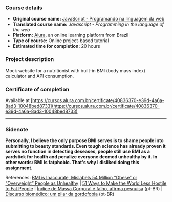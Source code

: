 ### Course details

* **Original course name:** [JavaScript - Programando na linguagem da web](https://cursos.alura.com.br/course/javascript-programando-na-linguagem-web)
* **Translated course name:** *Javascript - Programming in the language of the web*
* **Platform:** [Alura](https://www.alura.com.br/), an online learning platform from Brazil
* **Type of course:** Online project-based tutorial
* **Estimated time for completion:** 20 hours



### Project description
Mock website for a nutritionist with built-in BMI (body mass index) calculator and API consumption.



### Certificate of completion
Available at [https://cursos.alura.com.br/certificate/40836370-e39d-4a6a-8ad3-10048bed8733](https://cursos.alura.com.br/certificate/40836370-e39d-4a6a-8ad3-10048bed8733)

---

### Sidenote
**Personally, I believe the only purpose BMI serves is to shame people into submitting to beauty standards. Even tough science has already proven it serves no function in detecting deseases, people still use BMI as a yardstick for health and penalize everyone deemed unhealthy by it. In other words: BMI is fatphobic. That's why I disliked doing this assignment.**


References:
[BMI is Inaccurate, Mislabels 54 Million “Obese” or “Overweight” People as Unhealthy](http://thescienceexplorer.com/brain-and-body/bmi-inaccurate-mislabels-54-million-obese-or-overweight-people-unhealthy) | [51 Ways to Make the World Less Hostile to Fat People](https://broadly.vice.com/en_us/article/mb4e7n/how-to-treat-fat-people-ally-fatphobia) | [Índice de Massa Corporal é falho, afirma pesquisa](https://www1.folha.uol.com.br/fsp/ciencia/fe1808200603.htm) (pt-BR) | [Discurso biomédico: um pilar da gordofobia](https://medium.com/ograndeclose/discurso-biom%C3%A9dico-um-pilar-da-gordofobia-9d7c8322162d) (pt-BR)

